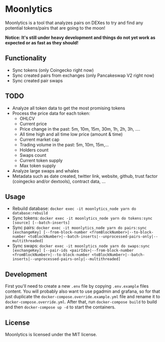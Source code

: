 # Moonlytics

Moonlytics is a tool that analyzes pairs on DEXes to try and find any potential tokens/pairs that are going to the moon!

**Notice: It's still under heavy development and things do not yet work as expected or as fast as they should!**

## Functionality

* Sync tokens (only Coingecko right now)
* Sync created pairs from exchanges (only Pancakeswap V2 right now)
* Sync created pair swaps

## TODO

* Analyze all token data to get the most promising tokens
* Process the price data for each token:
  * OHLCV
  * Current price
  * Price change in the past: 5m, 10m, 15m, 30m, 1h, 2h, 3h, ....
  * All time high and all time low price (amount & time)
  * Current market cap
  * Trading volume in the past: 5m, 10m, 15m,...
  * Holders count
  * Swaps count
  * Current token supply
  * Max token supply
* Analyze large swaps and whales
* Metadata such as date created, twitter link, website, github, trust factor (coingecko and/or dextools), contract data, ...

## Usage

* Rebuild database: `docker exec -it moonlytics_node yarn do database:rebuild`
* Sync tokens: `docker exec -it moonlytics_node yarn do tokens:sync [source] [--batch-inserts]`
* Sync pairs: `docker exec -it moonlytics_node yarn do pairs:sync [exchangeKey] [--from-block-number <fromBlockNumber>|--to-block-number <toBlockNumber>|--batch-inserts|--unprocessed-pairs-only|--multithreaded]`
* Sync swaps: `docker exec -it moonlytics_node yarn do swaps:sync [exchangeKey] [--pair-ids <pairIds>|--from-block-number <fromBlockNumber>|--to-block-number <toBlockNumber>|--batch-inserts|--unprocessed-pairs-only|--multithreaded]`

## Development

First you'll need to create a new `.env` file by copying `.env.example` files content. You will probably also want to use pgadmin and grafana, so for that just duplicate the `docker-compose.override.example.yml` file and rename it to `docker-compose.override.yml`. After that, run `docker-compose build` to build and then `docker-compose up -d` to start the containers.


## License

Moonlytics is licensed under the MIT license.

